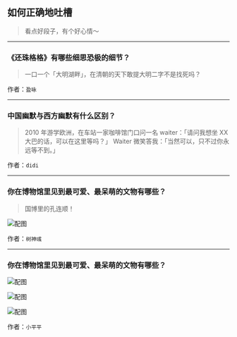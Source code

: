 ## 如何正确地吐槽

> 看点好段子，有个好心情～


 
---

### 《还珠格格》有哪些细思恐极的细节？

> 一口一个「大明湖畔」，在清朝的天下敢提大明二字不是找死吗？


作者：`盈咏`

---

### 中国幽默与西方幽默有什么区别？

> 2010 年游学欧洲，在车站一家咖啡馆门口问一名 waiter：「请问我想坐 XX 大巴的话，可以在这里等吗？」
> Waiter 微笑答我：「当然可以，只不过你永远等不到。」


作者：`didi`

---

### 你在博物馆里见到最可爱、最呆萌的文物有哪些？

> 国博里的孔连顺！



![配图](http://pic2.zhimg.com/70/96d8290ba79e7b325e473fee0b08fb61_b.jpg)


作者：`树神彧`

---

### 你在博物馆里见到最可爱、最呆萌的文物有哪些？

> 



![配图](http://pic1.zhimg.com/70/38a457700856ae60c19ca4e607401df4_b.jpg)



![配图](http://pic3.zhimg.com/70/4e08075b676cb83d0c7aee51c42d3bba_b.jpg)



![配图](http://pic2.zhimg.com/70/ba71fa95407f3ae64ca2d58926ef297d_b.jpg)


作者：`小平平`